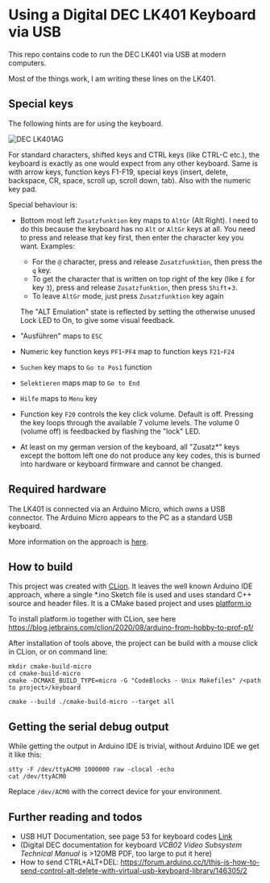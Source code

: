 # Using a Digital DEC LK401 Keyboard via USB
This repo contains code to run the DEC LK401 via USB
at modern computers.

Most of the things work, I am writing these lines
on the LK401.

## Special keys
The following hints are for using the keyboard.

![DEC LK401AG](./images/dec_lk_401.png)

For standard characters, shifted keys and CTRL keys (like
CTRL-C etc.), the keyboard is exactly as one would expect from
any other keyboard. Same is with arrow keys, function keys 
F1-F19, special keys (insert, delete, backspace, CR, space,
scroll up, scroll down, tab). Also with the numeric key pad.

Special behaviour is:
* Bottom most left ```Zusatzfunktion``` key maps to ```AltGr``` (Alt Right). 
  I need to do this because the keyboard has no ```Alt``` or ```AltGr``` keys at all.
  You need to press and release that key first, then enter the character key you want.
  Examples:
  * For the ```@``` character, press and release ```Zusatzfunktion```, then press the ```q``` key.
  * To get the character that is written on top right of the key (like ```£``` for key ```3```), 
  press and release ```Zusatzfunktion```, then press ```Shift```+```3```.
  * To leave ```AltGr``` mode, just press ```Zusatzfunktion``` key again
  
  The "ALT Emulation" state is reflected by setting the otherwise
  unused Lock LED to On, to give some visual feedback.
* "Ausführen" maps to ```ESC```
* Numeric key function keys ```PF1```-```PF4``` map to function keys 
 ```F21```-```F24```
* ```Suchen``` key maps to ```Go to Pos1``` function
* ```Selektieren``` maps map to ```Go to End```
* ```Hilfe``` maps to ```Menu``` key
* Function key ```F20``` controls the key click volume. Default is off. Pressing 
  the key loops through the available 7 volume levels. The volume 0 (volume off)
  is feedbacked by flashing the "lock" LED.
* At least on my german version of the keyboard, all "Zusatz*" keys
  except the bottom left one do not produce any key codes, this
  is burned into hardware or keyboard firmware and cannot be changed.

## Required hardware
The LK401 is connected via an Arduino Micro, which
owns a USB connector. The Arduino Micro appears to
the PC as a standard USB keyboard.

More information on the approach is [here](http://spurtikus.de/posts/electronics/diy-usb-keyboard/).

## How to build
This project was created with [CLion](https://www.jetbrains.com/clion/).
It leaves the well known Arduino IDE approach, where a single *.ino Sketch file is used
and uses standard C++ source and header files.
It is a CMake based project and uses [platform.io](https://platformio.org/)

To install platform.io together with CLion, see here
https://blog.jetbrains.com/clion/2020/08/arduino-from-hobby-to-prof-p1/

After installation of tools above, the project can be build
with a mouse click in CLion, or on command line:
```shell
mkdir cmake-build-micro
cd cmake-build-micro
cmake -DCMAKE_BUILD_TYPE=micro -G "CodeBlocks - Unix Makefiles" /<path to project>/keyboard

cmake --build ./cmake-build-micro --target all
```

## Getting the serial debug output
While getting the output in Arduino IDE is trivial,
without Arduino IDE we get it like this:
```shell
stty -F /dev/ttyACM0 1000000 raw -clocal -echo
cat /dev/ttyACM0
```
Replace ```/dev/ACM0``` with the correct device for your environment.

## Further reading and todos
* USB HUT Documentation, see page 53 for keyboard codes [Link](./doc/Hut1_12v2.pdf)
* (Digital DEC documentation for keyboard *VCB02 Video Subsystem Technical Manual*
  is >120MB PDF, too large to put it here)
* How to send CTRL+ALT+DEL: https://forum.arduino.cc/t/this-is-how-to-send-control-alt-delete-with-virtual-usb-keyboard-library/146305/2